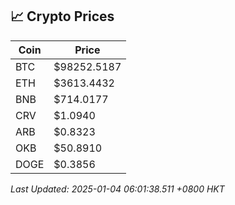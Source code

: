 ## 📈 Crypto Prices

| Coin | Price |
| ---- | ----- |
| BTC | $98252.5187 |
| ETH | $3613.4432 |
| BNB | $714.0177 |
| CRV | $1.0940 |
| ARB | $0.8323 |
| OKB | $50.8910 |
| DOGE | $0.3856 |

_Last Updated: 2025-01-04 06:01:38.511 +0800 HKT_
